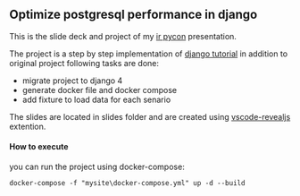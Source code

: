 ## Optimize postgresql performance in django
This is the slide deck and project of my [ir pycon](https://ir.pycon.org/) presentation.

The project is a step by step implementation of [django tutorial](https://github.com/consideratecode/django-tutorial-step-by-step)
in addition to original project following tasks are done:
- migrate project to django 4
- generate docker file and docker compose
- add fixture to load data for each senario

The slides are located in slides folder and are created using [vscode-revealjs](https://marketplace.visualstudio.com/items?itemName=evilz.vscode-reveal) extention.

#### How to execute

you can run the project using docker-compose:
```
docker-compose -f "mysite\docker-compose.yml" up -d --build
```
